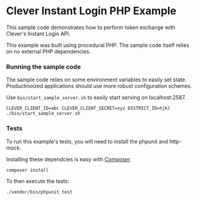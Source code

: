 Clever Instant Login PHP Example
==========================

This sample code demonstrates how to perform token exchange with Clever's Instant Login API.

This example was built using procedural PHP. The sample code itself relies on no external PHP dependencies.

### Running the sample code
The sample code relies on some environment variables to easily set state. Productinoized applications should use more robust configuration schemes.

Use `bin/start_sample_server.sh` to easily start serving on localhost:2587.

`CLEVER_CLIENT_ID=abc CLEVER_CLIENT_SECRET=xyz DISTRICT_ID=hjkl ./bin/start_sample_server.sh`

### Tests
To run this example's tests, you will need to install the phpunit and http-mock.

Installing these dependcies is easy with [Composer](https://getcomposer.org/).

`composer install`

To then execute the tests:

`./vendor/bin/phpunit test`
